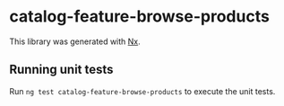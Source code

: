 # catalog-feature-browse-products

This library was generated with [Nx](https://nx.dev).

## Running unit tests

Run `ng test catalog-feature-browse-products` to execute the unit tests.

